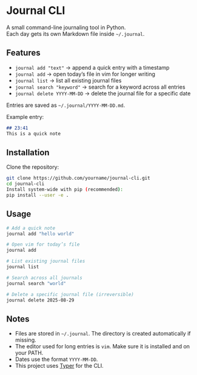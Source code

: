 # Journal CLI

A small command-line journaling tool in Python.  
Each day gets its own Markdown file inside `~/.journal`.

## Features
- `journal add "text"` → append a quick entry with a timestamp  
- `journal add` → open today’s file in vim for longer writing  
- `journal list` → list all existing journal files  
- `journal search "keyword"` → search for a keyword across all entries  
- `journal delete YYYY-MM-DD` → delete the journal file for a specific date  

Entries are saved as `~/.journal/YYYY-MM-DD.md`.

Example entry:

```markdown
## 23:41
This is a quick note
```

## Installation

Clone the repository:

```bash
git clone https://github.com/yourname/journal-cli.git
cd journal-cli
Install system-wide with pip (recommended):
pip install --user -e .
```

## Usage

```bash
# Add a quick note
journal add "hello world"

# Open vim for today’s file
journal add

# List existing journal files
journal list

# Search across all journals
journal search "world"

# Delete a specific journal file (irreversible)
journal delete 2025-08-29

```

## Notes
- Files are stored in `~/.journal`. The directory is created automatically if missing.  
- The editor used for long entries is `vim`. Make sure it is installed and on your PATH.  
- Dates use the format `YYYY-MM-DD`.  
- This project uses [Typer](https://typer.tiangolo.com/) for the CLI.  